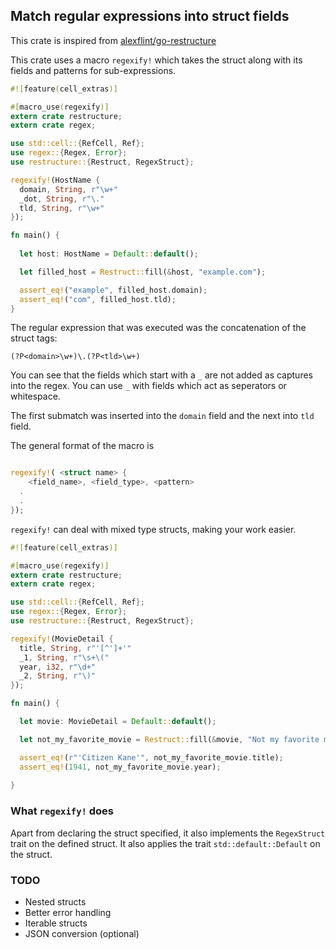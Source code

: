 ## Match regular expressions into struct fields

This crate is inspired from [alexflint/go-restructure](https://github.com/alexflint/go-restructure)

This crate uses a macro `regexify!` which takes the struct along with its fields and patterns for sub-expressions.

```rust
#![feature(cell_extras)]

#[macro_use(regexify)]
extern crate restructure;
extern crate regex;

use std::cell::{RefCell, Ref};
use regex::{Regex, Error};
use restructure::{Restruct, RegexStruct};

regexify!(HostName {
  domain, String, r"\w+"
  _dot, String, r"\."
  tld, String, r"\w+"
});

fn main() {
  
  let host: HostName = Default::default();

  let filled_host = Restruct::fill(&host, "example.com");

  assert_eq!("example", filled_host.domain);
  assert_eq!("com", filled_host.tld);
}

```
The regular expression that was executed was the concatenation of the struct tags:

```
(?P<domain>\w+)\.(?P<tld>\w+)
```
You can see that the fields which start with a `_` are not added as captures into the regex. You can use `_` with fields which act as seperators or whitespace. 

The first submatch was inserted into the `domain` field and the next into `tld` field.

The general format of the macro is

```rust

regexify!( <struct name> {
	<field_name>, <field_type>, <pattern>
  .
  .
});

```

`regexify!` can deal with mixed type structs, making your work easier.

```rust
#![feature(cell_extras)]

#[macro_use(regexify)]
extern crate restructure;
extern crate regex;

use std::cell::{RefCell, Ref};
use regex::{Regex, Error};
use restructure::{Restruct, RegexStruct};

regexify!(MovieDetail {
  title, String, r"'[^']+'"
  _1, String, r"\s+\("
  year, i32, r"\d+"
  _2, String, r"\)"
});

fn main() {

  let movie: MovieDetail = Default::default();

  let not_my_favorite_movie = Restruct::fill(&movie, "Not my favorite movie: 'Citizen Kane' (1941).");

  assert_eq!(r"'Citizen Kane'", not_my_favorite_movie.title);
  assert_eq!(1941, not_my_favorite_movie.year);
  
}

```

### What `regexify!` does
Apart from declaring the struct specified, it also implements the `RegexStruct` trait on the defined struct. It also applies the trait `std::default::Default` on the struct. 

### TODO
* Nested structs
* Better error handling
* Iterable structs
* JSON conversion (optional)
